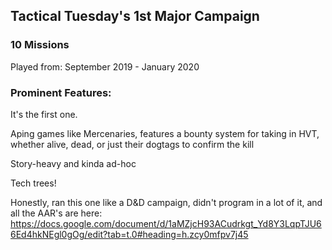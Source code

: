 ## Tactical Tuesday's 1st Major Campaign

### 10 Missions

Played from:
September 2019 - January 2020

### Prominent Features:

It's the first one.

Aping games like Mercenaries, features a bounty system for taking in HVT, whether alive, dead, or just their dogtags to confirm the kill

Story-heavy and kinda ad-hoc

Tech trees!

Honestly, ran this one like a D&D campaign, didn't program in a lot of it, and all the AAR's are here: https://docs.google.com/document/d/1aMZjcH93ACudrkgt_Yd8Y3LqpTJU66Ed4hkNEgl0gOg/edit?tab=t.0#heading=h.zcy0mfpv7j45
